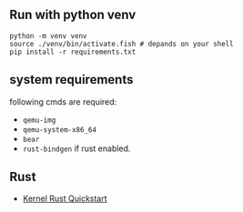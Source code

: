 ## Run with python venv

```shell
python -m venv venv
source ./venv/bin/activate.fish # depands on your shell
pip install -r requirements.txt
```


## system requirements

following cmds are required:
- `qemu-img`
- `qemu-system-x86_64`
- `bear`
- `rust-bindgen` if rust enabled.


## Rust

- [Kernel Rust Quickstart](https://docs.kernel.org/rust/quick-start.html)